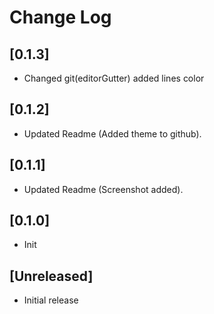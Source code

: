 # Change Log

## [0.1.3]

- Changed git(editorGutter) added lines color

## [0.1.2]

- Updated Readme (Added theme to github).

## [0.1.1]

- Updated Readme (Screenshot added).

## [0.1.0]

- Init

## [Unreleased]
- Initial release
